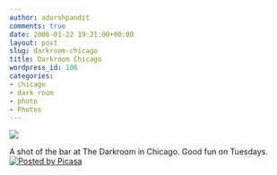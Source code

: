 ```yaml
---
author: adarshpandit
comments: true
date: 2006-01-22 19:21:00+00:00
layout: post
slug: darkroom-chicago
title: Darkroom Chicago
wordpress_id: 106
categories:
- chicago
- dark room
- photo
- Photos
---
```


[![](http://photos1.blogger.com/blogger/5119/270/320/IMG_2963.jpg)](http://photos1.blogger.com/blogger/5119/270/640/IMG_2963.jpg)   
  
A shot of the bar at The Darkroom in Chicago. Good fun on Tuesdays. [![Posted by Picasa](http://photos1.blogger.com/pbp.gif)](http://picasa.google.com/)
